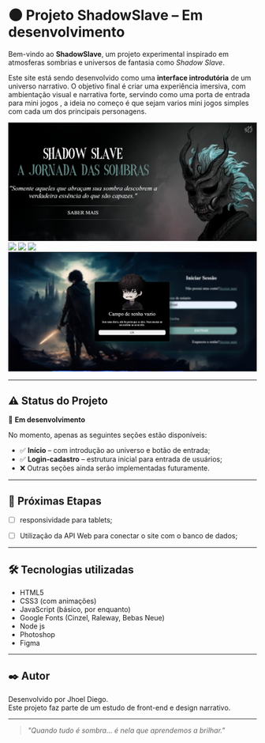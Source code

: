 
# 🌑 Projeto ShadowSlave – Em desenvolvimento

Bem-vindo ao **ShadowSlave**, um projeto experimental inspirado em atmosferas sombrias e universos de fantasia como *Shadow Slave*.  

Este site está sendo desenvolvido como uma **interface introdutória** de um universo narrativo. O objetivo final é criar uma experiência imersiva, com ambientação visual e narrativa forte, servindo como uma porta de entrada para mini jogos , a ideia no começo é que sejam varios mini jogos simples com cada um dos principais personagens.

<img src="./public/assets/img/Captura de pantalla 2025-04-20 232952.png">
<img src="https://i.imgur.com/vhi10os.png">
<img src="https://i.imgur.com/mPj4UIp.png">
<img src="https://i.imgur.com/n8ZFe4b.png">
<img src="./public/assets/img/Captura de pantalla 2025-04-20 233142.png">

---

## ⚠️ Status do Projeto

🔧 **Em desenvolvimento**

No momento, apenas as seguintes seções estão disponíveis:

- ✅ **Início** – com introdução ao universo e botão de entrada;
- ✅ **Login-cadastro** – estrutura inicial para entrada de usuários;
- ❌ Outras seções ainda serão implementadas futuramente.

---

## 🚧 Próximas Etapas

- [ ] responsividade para tablets;
- [ ] Utilização da API Web para conectar o site com o banco de dados;


---

## 🛠️ Tecnologias utilizadas

- HTML5
- CSS3 (com animações)
- JavaScript (básico, por enquanto)
- Google Fonts (Cinzel, Raleway, Bebas Neue)
- Node js
- Photoshop
- Figma

---

## ✒️ Autor

Desenvolvido por Jhoel Diego.  
Este projeto faz parte de um estudo de front-end e design narrativo.

---

> *"Quando tudo é sombra... é nela que aprendemos a brilhar."*

